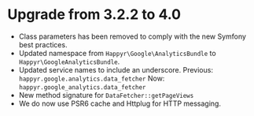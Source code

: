 # Upgrade from 3.2.2 to 4.0

* Class parameters has been removed to comply with the new Symfony best practices.
* Updated namespace from `Happyr\Google\AnalyticsBundle` to `Happyr\GoogleAnalyticsBundle`.
* Updated service names to include an underscore. Previous: `happyr.google.analytics.data_fetcher` Now: `happyr.google_analytics.data_fetcher`
* New method signature for `DataFetcher::getPageViews`
* We do now use PSR6 cache and Httplug for HTTP messaging. 